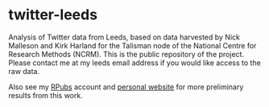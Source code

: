 twitter-leeds
=============

Analysis of Twitter data from Leeds, based on data harvested by Nick Malleson and Kirk Harland for the Talisman node of the National Centre for Research Methods (NCRM). This is the public repository of the project. Please contact me at my leeds email address if you would like access to the raw data. 

Also see my [RPubs](http://rpubs.com/robinlovelace) account and [personal website](http://robinlovelace.net) for more preliminary results from this work.
